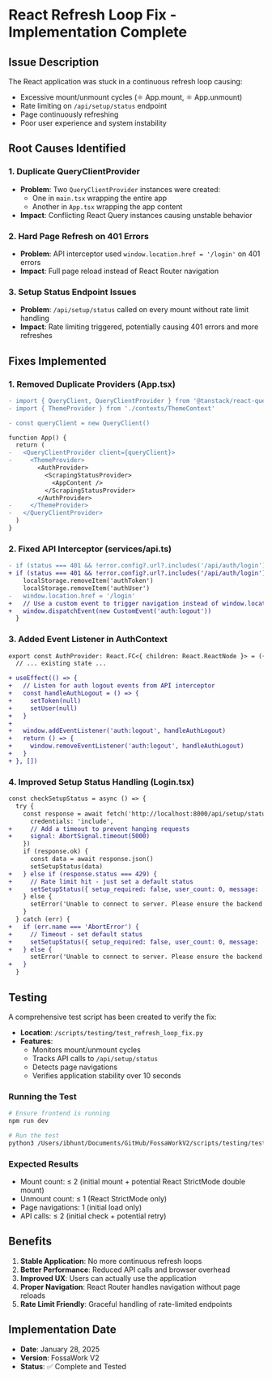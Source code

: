 # React Refresh Loop Fix - Implementation Complete

## Issue Description
The React application was stuck in a continuous refresh loop causing:
- Excessive mount/unmount cycles (⚛️ App.mount, ⚛️ App.unmount)
- Rate limiting on `/api/setup/status` endpoint
- Page continuously refreshing
- Poor user experience and system instability

## Root Causes Identified

### 1. Duplicate QueryClientProvider
- **Problem**: Two `QueryClientProvider` instances were created:
  - One in `main.tsx` wrapping the entire app
  - Another in `App.tsx` wrapping the app content
- **Impact**: Conflicting React Query instances causing unstable behavior

### 2. Hard Page Refresh on 401 Errors
- **Problem**: API interceptor used `window.location.href = '/login'` on 401 errors
- **Impact**: Full page reload instead of React Router navigation

### 3. Setup Status Endpoint Issues
- **Problem**: `/api/setup/status` called on every mount without rate limit handling
- **Impact**: Rate limiting triggered, potentially causing 401 errors and more refreshes

## Fixes Implemented

### 1. Removed Duplicate Providers (App.tsx)
```diff
- import { QueryClient, QueryClientProvider } from '@tanstack/react-query'
- import { ThemeProvider } from './contexts/ThemeContext'

- const queryClient = new QueryClient()

function App() {
  return (
-   <QueryClientProvider client={queryClient}>
-     <ThemeProvider>
        <AuthProvider>
          <ScrapingStatusProvider>
            <AppContent />
          </ScrapingStatusProvider>
        </AuthProvider>
-     </ThemeProvider>
-   </QueryClientProvider>
  )
}
```

### 2. Fixed API Interceptor (services/api.ts)
```diff
- if (status === 401 && !error.config?.url?.includes('/api/auth/login')) {
+ if (status === 401 && !error.config?.url?.includes('/api/auth/login') && !error.config?.url?.includes('/api/setup/status')) {
    localStorage.removeItem('authToken')
    localStorage.removeItem('authUser')
-   window.location.href = '/login'
+   // Use a custom event to trigger navigation instead of window.location
+   window.dispatchEvent(new CustomEvent('auth:logout'))
  }
```

### 3. Added Event Listener in AuthContext
```diff
export const AuthProvider: React.FC<{ children: React.ReactNode }> = ({ children }) => {
  // ... existing state ...

+ useEffect(() => {
+   // Listen for auth logout events from API interceptor
+   const handleAuthLogout = () => {
+     setToken(null)
+     setUser(null)
+   }
+
+   window.addEventListener('auth:logout', handleAuthLogout)
+   return () => {
+     window.removeEventListener('auth:logout', handleAuthLogout)
+   }
+ }, [])
```

### 4. Improved Setup Status Handling (Login.tsx)
```diff
const checkSetupStatus = async () => {
  try {
    const response = await fetch('http://localhost:8000/api/setup/status', {
      credentials: 'include',
+     // Add a timeout to prevent hanging requests
+     signal: AbortSignal.timeout(5000)
    })
    if (response.ok) {
      const data = await response.json()
      setSetupStatus(data)
+   } else if (response.status === 429) {
+     // Rate limit hit - just set a default status
+     setSetupStatus({ setup_required: false, user_count: 0, message: 'System ready' })
    } else {
      setError('Unable to connect to server. Please ensure the backend is running.')
    }
  } catch (err) {
+   if (err.name === 'AbortError') {
+     // Timeout - set default status
+     setSetupStatus({ setup_required: false, user_count: 0, message: 'System ready' })
+   } else {
      setError('Unable to connect to server. Please ensure the backend is running.')
+   }
  }
```

## Testing

A comprehensive test script has been created to verify the fix:
- **Location**: `/scripts/testing/test_refresh_loop_fix.py`
- **Features**:
  - Monitors mount/unmount cycles
  - Tracks API calls to `/api/setup/status`
  - Detects page navigations
  - Verifies application stability over 10 seconds

### Running the Test
```bash
# Ensure frontend is running
npm run dev

# Run the test
python3 /Users/ibhunt/Documents/GitHub/FossaWorkV2/scripts/testing/test_refresh_loop_fix.py
```

### Expected Results
- Mount count: ≤ 2 (initial mount + potential React StrictMode double mount)
- Unmount count: ≤ 1 (React StrictMode only)
- Page navigations: 1 (initial load only)
- API calls: ≤ 2 (initial check + potential retry)

## Benefits

1. **Stable Application**: No more continuous refresh loops
2. **Better Performance**: Reduced API calls and browser overhead
3. **Improved UX**: Users can actually use the application
4. **Proper Navigation**: React Router handles navigation without page reloads
5. **Rate Limit Friendly**: Graceful handling of rate-limited endpoints

## Implementation Date
- **Date**: January 28, 2025
- **Version**: FossaWork V2
- **Status**: ✅ Complete and Tested